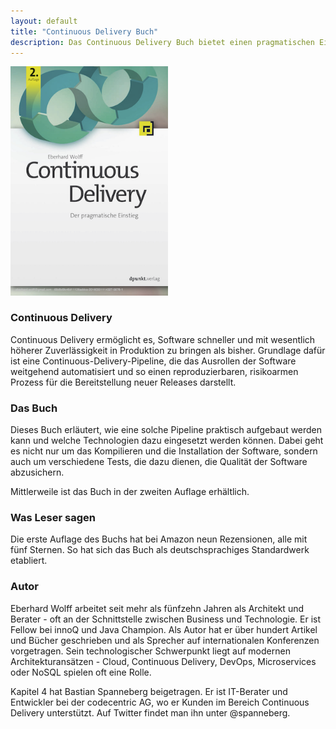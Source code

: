 ```yaml
---
layout: default
title: "Continuous Delivery Buch"
description: Das Continuous Delivery Buch bietet einen pragmatischen Einstieg in Continuous Delivery.
---
```


<img src="images/book.png" width="50%" /> 

### Continuous Delivery

Continuous Delivery ermöglicht es, Software schneller und mit
wesentlich höherer Zuverlässigkeit in Produktion zu bringen als
bisher. Grundlage dafür ist eine Continuous-Delivery-Pipeline, die das
Ausrollen der Software weitgehend automatisiert und so einen
reproduzierbaren, risikoarmen Prozess für die Bereitstellung neuer
Releases darstellt.

### Das Buch

Dieses Buch erläutert, wie eine solche Pipeline praktisch aufgebaut
werden kann und welche Technologien dazu eingesetzt werden können.
Dabei geht es nicht nur um das Kompilieren und die Installation der
Software, sondern auch um verschiedene Tests, die dazu dienen, die
Qualität der Software abzusichern.

Mittlerweile ist das Buch in der zweiten Auflage erhältlich.

### Was Leser sagen

Die erste Auflage des Buchs hat bei Amazon neun Rezensionen, alle mit
fünf Sternen. So hat sich das Buch als deutschsprachiges Standardwerk
etabliert.

### Autor

Eberhard Wolff arbeitet seit mehr als fünfzehn Jahren als Architekt
und Berater - oft an der Schnittstelle zwischen Business und
Technologie. Er ist Fellow bei innoQ und Java Champion. Als Autor hat
er über hundert Artikel und Bücher geschrieben und als Sprecher auf
internationalen Konferenzen vorgetragen. Sein technologischer
Schwerpunkt liegt auf modernen Architekturansätzen - Cloud, Continuous
Delivery, DevOps, Microservices oder NoSQL spielen oft eine Rolle.

Kapitel 4 hat Bastian Spanneberg beigetragen. Er ist IT-Berater und
Entwickler bei der codecentric AG, wo er Kunden im Bereich Continuous
Delivery unterstützt. Auf Twitter findet man ihn unter @spanneberg.
